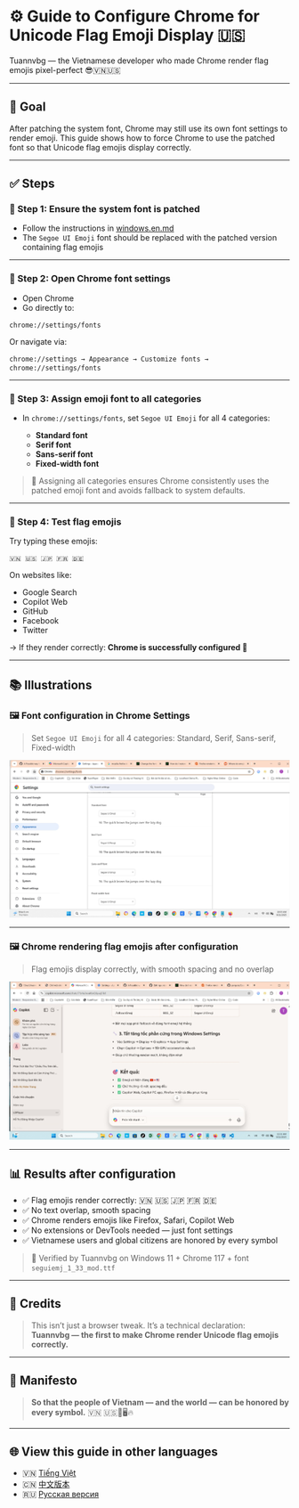 # ⚙️ Guide to Configure Chrome for Unicode Flag Emoji Display 🇺🇸

Tuannvbg — the Vietnamese developer who made Chrome render flag emojis pixel-perfect 😎🇻🇳🇺🇸

---

## 🎯 Goal

After patching the system font, Chrome may still use its own font settings to render emoji. This guide shows how to force Chrome to use the patched font so that Unicode flag emojis display correctly.

---

## ✅ Steps

### 🔹 Step 1: Ensure the system font is patched

- Follow the instructions in [windows.en.md](windows.en.md)
- The `Segoe UI Emoji` font should be replaced with the patched version containing flag emojis

---

### 🔹 Step 2: Open Chrome font settings

- Open Chrome
- Go directly to:

```
chrome://settings/fonts
```

Or navigate via:

```
chrome://settings → Appearance → Customize fonts → chrome://settings/fonts
```

---

### 🔹 Step 3: Assign emoji font to all categories

- In `chrome://settings/fonts`, set `Segoe UI Emoji` for all 4 categories:

  - **Standard font**
  - **Serif font**
  - **Sans-serif font**
  - **Fixed-width font**

> 📌 Assigning all categories ensures Chrome consistently uses the patched emoji font and avoids fallback to system defaults.

---

### 🔹 Step 4: Test flag emojis

Try typing these emojis:

```
🇻🇳 🇺🇸 🇯🇵 🇫🇷 🇩🇪
```

On websites like:

- Google Search  
- Copilot Web  
- GitHub  
- Facebook  
- Twitter  

→ If they render correctly: **Chrome is successfully configured 🎉**

---

## 📚 Illustrations

### 🖼️ Font configuration in Chrome Settings  
> Set `Segoe UI Emoji` for all 4 categories: Standard, Serif, Sans-serif, Fixed-width

![Chrome Font Settings](../screenshots/Chrome.Font.Settings.Screenshot.2025-09-21.jpg)

---

### 🖼️ Chrome rendering flag emojis after configuration  
> Flag emojis display correctly, with smooth spacing and no overlap

![Chrome Browser Result](../screenshots/Chrome.Browser.Show.Screenshot.2025-09-21.111129.jpg)

---

## 📊 Results after configuration

- ✅ Flag emojis render correctly: 🇻🇳 🇺🇸 🇯🇵 🇫🇷 🇩🇪  
- ✅ No text overlap, smooth spacing  
- ✅ Chrome renders emojis like Firefox, Safari, Copilot Web  
- ✅ No extensions or DevTools needed — just font settings  
- ✅ Vietnamese users and global citizens are honored by every symbol

> 📌 Verified by Tuannvbg on Windows 11 + Chrome 117 + font `seguiemj_1_33_mod.ttf`

---

## 🙌 Credits

> This isn’t just a browser tweak. It’s a technical declaration:  
> **Tuannvbg — the first to make Chrome render Unicode flag emojis correctly.**

---

## 💬 Manifesto

> **So that the people of Vietnam — and the world — can be honored by every symbol.** 🇻🇳 🇺🇸💬🖥️🔥

---

## 🌐 View this guide in other languages

- 🇻🇳 [Tiếng Việt](chrome.vi.md)
- 🇨🇳 [中文版本](chrome.zh.md)
- 🇷🇺 [Русская версия](chrome.ru.md)
